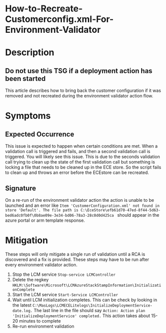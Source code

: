 # How-to-Recreate-Customerconfig.xml-For-Environment-Validator
# Description 
## Do not use this TSG if a deployment action has been started

This article describes how to bring back the customer configuration if it was removed and not recreated during the environment validator action flow.
# Symptoms
## Expected Occurrence  
This issue is expected to happen when certain conditions are met. When a validation call is triggered and fails, and then a second validation call is triggered. You will likely see this issue. This is due to the seconds validation call trying to clean up the state of the first validation call but something is locking a file that needs to be cleaned up in the ECE store. So the script fails to clean up and throws an error before the ECEstore can be recreated.
## Signature 
On a re-run of the environment validator action the action is unable to be launched and an error like ```Item 'CustomerConfiguration.xml' not found in store 'Default'. The file path is C:\EceStore\efb61d70-47ed-8f44-5d63-bed6adc0fb0f\0b8ae09e-3e34-bd06-78a3-28c0d0d425ca ``` should appear in the azure portal or arm template response.
# Mitigation 
These steps will only mitigate a single run of validation until a RCA is discovered and a fix is provided. These steps may have to be run after every environment validator action.
1) Stop the LCM service ``` Stop-service LCMController ```
2) Delete the regkey ``` HKLM:\Software\Microsoft\LCMAzureStackStampInformation\InitializationComplete ```
3) Start the LCM service ``` Start-Service LCMController ```
4) Wait until LCM initialization completes. This can be check by looking in the latest ```C:\MasLogs\LCMECELitelogs\InitializeDeploymentService-date.log.``` The last line in the file should say ``` Action: Action plan 'InitializeDeploymentService' completed. ``` This action takes about 15-20 minutes to complete
5) Re-run environment validation
